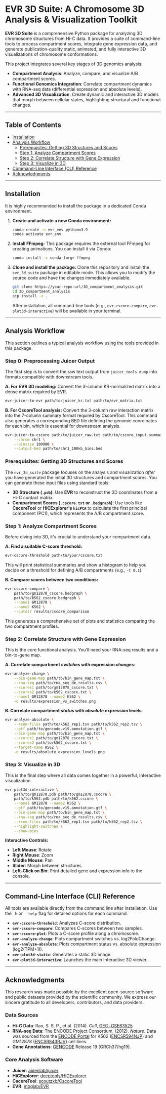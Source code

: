 # EVR 3D Suite: A Chromosome 3D Analysis & Visualization Toolkit

**EVR 3D Suite** is a comprehensive Python package for analyzing 3D chromosome structures from Hi-C data. It provides a suite of command-line tools to process compartment scores, integrate gene expression data, and generate publication-quality static, animated, and fully interactive 3D visualizations of chromosome conformations.

This project integrates several key stages of 3D genomics analysis:
- **Compartment Analysis**: Analyze, compare, and visualize A/B compartment scores.
- **Functional Genomics Integration**: Correlate compartment dynamics with RNA-seq data (differential expression and absolute levels).
- **Advanced 3D Visualization**: Create dynamic and interactive 3D models that morph between cellular states, highlighting structural and functional changes.

---

## Table of Contents

- [Installation](#installation)
- [Analysis Workflow](#analysis-workflow)
  - [Prerequisites: Getting 3D Structures and Scores](#prerequisites)
  - [Step 1: Analyze Compartment Scores](#step-1-analyze-compartment-scores)
  - [Step 2: Correlate Structure with Gene Expression](#step-2-correlate-structure-with-gene-expression)
  - [Step 3: Visualize in 3D](#step-3-visualize-in-3d)
- [Command-Line Interface (CLI) Reference](#cli-reference)
- [Acknowledgments](#acknowledgments)

---

## Installation

It is highly recommended to install the package in a dedicated Conda environment.

1.  **Create and activate a new Conda environment:**
    ```bash
    conda create -n evr_env python=3.9
    conda activate evr_env
    ```

2.  **Install FFmpeg:**
    This package requires the external tool FFmpeg for creating animations. You can install it via Conda:
    ```bash
    conda install -c conda-forge ffmpeg
    ```

3.  **Clone and install the package:**
    Clone this repository and install the `evr_3d_suite` package in editable mode. This allows you to modify the source code and have the changes immediately available.
    ```bash
    git clone https://your-repo-url/3D_compartment_analysis.git
    cd 3D_compartment_analysis
    pip install -e .
    ```
    After installation, all command-line tools (e.g., `evr-cscore-compare`, `evr-plot3d-interactive`) will be available in your terminal.

---

## Analysis Workflow

This section outlines a typical analysis workflow using the tools provided in this package.

### Step 0: Preprocessing Juicer Output

The first step is to convert the raw text output from `juicer_tools dump` into formats compatible with downstream tools.

**A. For EVR 3D modeling:**
Convert the 3-column KR-normalized matrix into a dense matrix required by EVR.
```bash
evr-juicer-to-evr path/to/juicer_kr.txt path/to/evr_matrix.txt
```

**B. For CscoreTool analysis:**
Convert the 3-column raw interaction matrix into the 7-column summary format required by CscoreTool. This command also generates a corresponding BED file defining the genomic coordinates for each bin, which is essential for downstream analysis.
```bash
evr-juicer-to-cscore path/to/juicer_raw.txt path/to/cscore_input.summary \
    --chrom chr1 \
    --binsize 100000 \
    --output-bed path/to/chr1_100kb_bins.bed
```

### Prerequisites: Getting 3D Structures and Scores

The `evr_3d_suite` package focuses on the analysis and visualization *after* you have generated the initial 3D structures and compartment scores. You can generate these input files using standard tools:

-   **3D Structure (`.pdb`)**: Use **EVR** to reconstruct the 3D coordinates from a Hi-C contact matrix.
-   **Compartment Scores (`.cscore.txt` or `.bedgraph`)**: Use tools like **CscoreTool** or **HiCExplorer's `hicPCA`** to calculate the first principal component (PC1), which represents the A/B compartment score.

### Step 1: Analyze Compartment Scores

Before diving into 3D, it's crucial to understand your compartment data.

**A. Find a suitable C-score threshold:**
```bash
evr-cscore-threshold path/to/your/cscore.txt
```
This will print statistical summaries and show a histogram to help you decide on a threshold for defining A/B compartments (e.g., `-t 0.1`).

**B. Compare scores between two conditions:**
```bash
evr-cscore-compare \
    path/to/gm12878_cscore.bedgraph \
    path/to/k562_cscore.bedgraph \
    --name1 GM12878 \
    --name2 K562 \
    --outdir results/cscore_comparison
```
This generates a comprehensive set of plots and statistics comparing the two compartment profiles.

### Step 2: Correlate Structure with Gene Expression

This is the core functional analysis. You'll need your RNA-seq results and a bin-to-gene map.

**A. Correlate compartment *switches* with expression *changes***:
```bash
evr-analyze-change \
    --bin-gene-map path/to/bin_gene_map.txt \
    --rna-seq path/to/rna_seq_de_results.csv \
    --scores1 path/to/gm12878_cscore.txt \
    --scores2 path/to/k562_cscore.txt \
    --name1 GM12878 --name2 K562 \
    -o results/expression_vs_switches.png
```

**B. Correlate compartment *status* with *absolute* expression levels**:
```bash
evr-analyze-absolute \
    --rsem-files path/to/k562_rep1.tsv path/to/k562_rep2.tsv \
    --gtf path/to/gencode.v19.annotation.gtf \
    --bin-gene-map path/to/bin_gene_map.txt \
    --scores1 path/to/gm12878_cscore.txt \
    --scores2 path/to/k562_cscore.txt \
    --target-name K562 \
    -o results/absolute_expression_levels.png
```

### Step 3: Visualize in 3D

This is the final step where all data comes together in a powerful, interactive visualization.

```bash
evr-plot3d-interactive \
    path/to/gm12878.pdb path/to/gm12878.cscore \
    path/to/k562.pdb path/to/k562.cscore \
    --name1 GM12878 --name2 K562 \
    --gtf path/to/gencode.v19.annotation.gtf \
    --bin-gene-map path/to/bin_gene_map.txt \
    --rna-seq path/to/rna_seq_de_results.csv \
    --rsem-files path/to/k562_rep1.tsv path/to/k562_rep2.tsv \
    --highlight-switches \
    --show-bins
```
**Interactive Controls:**
- **Left Mouse**: Rotate
- **Right Mouse**: Zoom
- **Middle Mouse**: Pan
- **Slider**: Morph between structures
- **Left-Click on Bin**: Print detailed gene and expression info to the console.

---

## Command-Line Interface (CLI) Reference

All tools are available directly from the command line after installation. Use the `-h` or `--help` flag for detailed options for each command.

-   **`evr-cscore-threshold`**: Analyzes C-score distribution.
-   **`evr-cscore-compare`**: Compares C-scores between two samples.
-   **`evr-cscore-plot`**: Plots a C-score profile along a chromosome.
-   **`evr-analyze-change`**: Plots compartment switches vs. log2FoldChange.
-   **`evr-analyze-absolute`**: Plots compartment status vs. absolute expression (log2(TPM+1)).
-   **`evr-plot3d-static`**: Generates a static 3D image.
-   **`evr-plot3d-interactive`**: Launches the main interactive 3D viewer.

---

## Acknowledgments

This research was made possible by the excellent open-source software and public datasets provided by the scientific community. We express our sincere gratitude to all developers, contributors, and data providers.

### Data Sources
- **Hi-C Data**: Rao, S. S. P., et al. (2014). *Cell*, [GEO: GSE63525](https://www.ncbi.nlm.nih.gov/geo/query/acc.cgi?acc=GSE63525).
- **RNA-seq Data**: The ENCODE Project Consortium. (2012). *Nature*. Data was sourced from the [ENCODE Portal](https://www.encodeproject.org/) for K562 ([ENCSR594NJP](https://www.encodeproject.org/experiments/ENCSR594NJP/)) and GM12878 ([ENCSR843RJV](https://www.encodeproject.org/experiments/ENCSR843RJV/)) cell lines.
- **Gene Annotations**: [GENCODE](https://www.gencodegenes.org/) Release 19 (GRCh37/hg19).

### Core Analysis Software
- **Juicer**: [aidenlab/juicer](https://github.com/aidenlab/juicer)
- **HiCExplorer**: [deeptools/HiCExplorer](https://github.com/deeptools/HiCExplorer)
- **CscoreTool**: [scoutzxb/CscoreTool](https://github.com/scoutzxb/CscoreTool)
- **EVR**: [mbglab/EVR](https://github.com/mbglab/EVR)